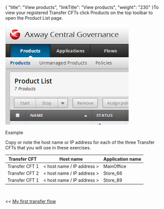 {
    "title": "View products",
    "linkTitle": "View products",
    "weight": "230"
}To view your registered Transfer CFTs click Products on the top toolbar to open the Product List page.



![](product_list_cg.png)



Example



Copy or note the host name or IP address for each of the three Transfer CFTs that you will use in these exercises.



<table cellspacing="0">
   <col/>
   <col/>
   <col/>
   <thead>
      <tr>
         <th>Transfer CFT </th>
         <th>Host name</th>
         <th>Application name</th>
      </tr>
   </thead>
   <tbody>
      <tr>
         <td><span>Transfer CFT</span> 1         </td>
         <td>&lt; host name / IP address &gt;         </td>
         <td>MainOffice         </td>
      </tr>
      <tr>
         <td><span>Transfer CFT</span> 2         </td>
         <td>&lt; host name / IP address &gt;         </td>
         <td>Store_66         </td>
      </tr>
      <tr>
         <td><span>Transfer CFT</span> 1         </td>
         <td>&lt; host name / IP address &gt;         </td>
         <td>Store_89         </td>
      </tr>
   </tbody>
</table>



 



&lt;&lt; [My first transfer flow](../../)

